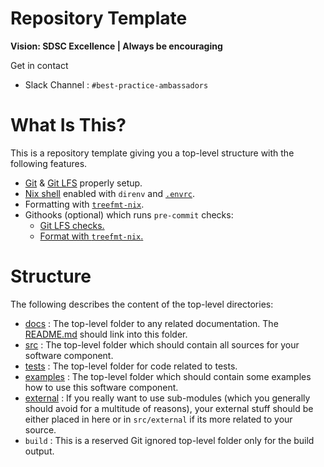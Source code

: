 # Repository Template

**Vision: SDSC Excellence | Always be encouraging**

Get in contact

- Slack Channel : `#best-practice-ambassadors`

# What Is This?

This is a repository template giving you a top-level structure with the
following features.

- [Git](.gitignore) & [Git LFS](.gitattributes) properly setup.
- [Nix shell](./tools/nix/shells/default/default.nix) enabled with `direnv` and
  [`.envrc`](.envrc).
- Formatting with [`treefmt-nix`](./tools/nix/packages/treefmt/treefmt.nix).
- Githooks (optional) which runs `pre-commit` checks:
  - [Git LFS checks.](.githooks/pre-commit/1-git-lfs-check.sh)
  - [Format with `treefmt-nix`.](.githooks/pre-commit/2-format.sh)

# Structure

The following describes the content of the top-level directories:

- [docs](./docs) : The top-level folder to any related documentation. The
  [README.md](./README.md) should link into this folder.
- [src](./src) : The top-level folder which should contain all sources for your
  software component.
- [tests](./src) : The top-level folder for code related to tests.
- [examples](./examples) : The top-level folder which should contain some
  examples how to use this software component.
- [external](./external) : If you really want to use sub-modules (which you
  generally should avoid for a multitude of reasons), your external stuff should
  be either placed in here or in `src/external` if its more related to your
  source.
- `build` : This is a reserved Git ignored top-level folder only for the build
  output.
